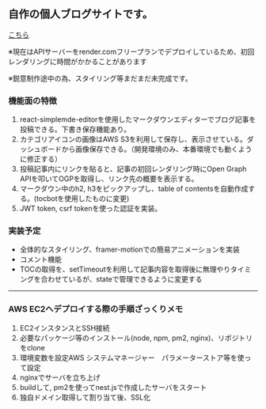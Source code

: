## 自作の個人ブログサイトです。
[こちら](https://my-blog-olive-ten.vercel.app/)

※現在はAPIサーバーをrender.comフリープランでデプロイしているため、初回レンダリングに時間がかかることがあります

※鋭意制作途中の為、スタイリング等まだまだ未完成です。

### 機能面の特徴
1. react-simplemde-editorを使用したマークダウンエディターでブログ記事を投稿できる。下書き保存機能あり。
2. カテゴリアイコンの画像はAWS S3を利用して保存し、表示させている。ダッシュボードから画像保存できる。（開発環境のみ、本番環境でも動くように修正する）
3. 投稿記事内にリンクを貼ると、記事の初回レンダリング時にOpen Graph APIを叩いてOGPを取得し、リンク先の概要を表示する。
4. マークダウン中のh2, h3をピックアップし、table of contentsを自動作成する。(tocbotを使用したものに変更)
5. JWT token, csrf tokenを使った認証を実装。

### 実装予定
- 全体的なスタイリング、framer-motionでの簡易アニメーションを実装
- コメント機能
- TOCの取得を、setTimeoutを利用して記事内容を取得後に無理やりタイミングを合わせているが、stateで管理できるように変更する


------------------------------------

### AWS EC2へデプロイする際の手順ざっくりメモ
1. EC2インスタンスとSSH接続
2. 必要なパッケージ等のインストール(node, npm, pm2, nginx)、リポジトリをclone
3. 環境変数を設定AWS システムマネージャー　パラメーターストア等を使って設定
4. nginxでサーバを立ち上げ
5. buildして, pm2を使ってnest.jsで作成したサーバをスタート
6. 独自ドメイン取得して割り当て後、SSL化